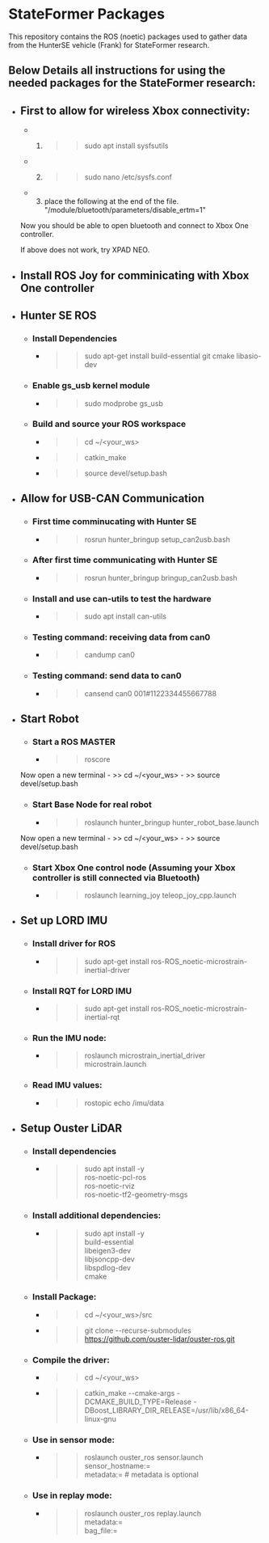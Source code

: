 # StateFormer Packages

This repository contains the ROS (noetic) packages used to gather data from the HunterSE vehicle (Frank) for StateFormer research.

## Below Details all instructions for using the needed packages for the StateFormer research:

- ## First to allow for wireless Xbox connectivity:
    - 1) >> sudo apt install sysfsutils
    - 2) >> sudo nano /etc/sysfs.conf
    - 3) place the following at the end of the file. "/module/bluetooth/parameters/disable_ertm=1"

    Now you should be able to open bluetooth and connect to Xbox One controller.

    If above does not work, try XPAD NEO.

- ## Install ROS Joy for comminicating with Xbox One controller

- ## Hunter SE ROS 
    - ### Install Dependencies
        - >> sudo apt-get install build-essential git cmake libasio-dev

    - ### Enable gs_usb kernel module 
        - >> sudo modprobe gs_usb


    - ### Build and source your ROS workspace
        - >> cd ~/<your_ws>
        - >> catkin_make
        - >> source devel/setup.bash

- ## Allow for USB-CAN Communication
    - ### First time comminucating with Hunter SE
        - >> rosrun hunter_bringup setup_can2usb.bash

    - ### After first time communicating with Hunter SE
        - >> rosrun hunter_bringup bringup_can2usb.bash

    - ### Install and use can-utils to test the hardware 
        - >> sudo apt install can-utils

    - ### Testing command: receiving data from can0
        - >> candump can0

    - ### Testing command: send data to can0
        - >> cansend can0 001#1122334455667788

- ## Start Robot
    - ### Start a ROS MASTER 
        - >> roscore

    Now open a new terminal
        - >> cd ~/<your_ws>
        - >> source devel/setup.bash

    - ### Start Base Node for real robot
        - >> roslaunch hunter_bringup hunter_robot_base.launch

    Now open a new terminal
        - >> cd ~/<your_ws>
        - >> source devel/setup.bash

    - ### Start Xbox One control node (Assuming your Xbox controller is still connected via Bluetooth)
        - >> roslaunch learning_joy teleop_joy_cpp.launch

- ## Set up LORD IMU
    - ### Install driver for ROS
        - >> sudo apt-get install ros-ROS_noetic-microstrain-inertial-driver

    - ### Install RQT for LORD IMU
        - >> sudo apt-get install ros-ROS_noetic-microstrain-inertial-rqt

    - ### Run the IMU node:
        - >> roslaunch microstrain_inertial_driver microstrain.launch

    - ### Read IMU values:
        - >> rostopic echo /imu/data

- ## Setup Ouster LiDAR
    - ### Install dependencies
        - >> sudo apt install -y            \
             ros-noetic-pcl-ros             \
             ros-noetic-rviz                \
             ros-noetic-tf2-geometry-msgs

    - ### Install additional dependencies:
        - >> sudo apt install -y \
             build-essential \
             libeigen3-dev   \
             libjsoncpp-dev  \
             libspdlog-dev   \
             cmake

    - ### Install Package:
        - >> cd ~/<your_ws>/src
        - >> git clone --recurse-submodules https://github.com/ouster-lidar/ouster-ros.git

    - ### Compile the driver:
        - >> cd ~/<your_ws>
        - >> catkin_make --cmake-args -DCMAKE_BUILD_TYPE=Release -DBoost_LIBRARY_DIR_RELEASE=/usr/lib/x86_64-linux-gnu

    - ### Use in sensor mode:
        - >> roslaunch ouster_ros sensor.launch      \
             sensor_hostname:=<sensor host name>    \
             metadata:=<json file name>             # metadata is optional

    - ### Use in replay mode:
        - >> roslaunch ouster_ros replay.launch      \
             metadata:=<json file name>          \
             bag_file:=<path to rosbag file>


